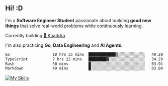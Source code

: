 ## Hi! :D

I'm a **Software Engineer Student** passionate about building **good new things** that solve real-world problems while continuously learning.

Currently building [🎾 Kuaddra](https://kuaddra.com)

I'm also practicing **Go**, **Data Engineering** and **AI Agents**.

<!--START_SECTION:waka-->

```txt
Go                   10 hrs 35 mins  ████████████▒░░░░░░░░░░░░   49.29 %
TypeScript           7 hrs 22 mins   ████████▓░░░░░░░░░░░░░░░░   34.29 %
Bash                 50 mins         █░░░░░░░░░░░░░░░░░░░░░░░░   03.91 %
Markdown             49 mins         █░░░░░░░░░░░░░░░░░░░░░░░░   03.84 %
```

<!--END_SECTION:waka-->
[![My Skills](https://skillicons.dev/icons?i=py,go,java,aws,js,docker,linux)](https://skillicons.dev)
